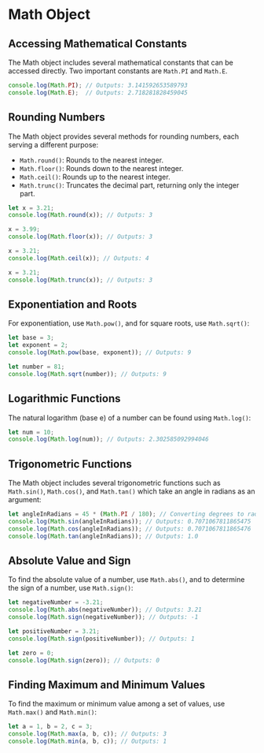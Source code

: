 # Math Object

## Accessing Mathematical Constants

The Math object includes several mathematical constants that can be accessed directly. Two important constants are `Math.PI` and `Math.E`.

```javascript
console.log(Math.PI); // Outputs: 3.141592653589793
console.log(Math.E);  // Outputs: 2.718281828459045
```

## Rounding Numbers

The Math object provides several methods for rounding numbers, each serving a different purpose:

- `Math.round()`: Rounds to the nearest integer.
- `Math.floor()`: Rounds down to the nearest integer.
- `Math.ceil()`: Rounds up to the nearest integer.
- `Math.trunc()`: Truncates the decimal part, returning only the integer part.

```javascript
let x = 3.21;
console.log(Math.round(x)); // Outputs: 3

x = 3.99;
console.log(Math.floor(x)); // Outputs: 3

x = 3.21;
console.log(Math.ceil(x)); // Outputs: 4

x = 3.21;
console.log(Math.trunc(x)); // Outputs: 3
```

## Exponentiation and Roots

For exponentiation, use `Math.pow()`, and for square roots, use `Math.sqrt()`:

```javascript
let base = 3;
let exponent = 2;
console.log(Math.pow(base, exponent)); // Outputs: 9

let number = 81;
console.log(Math.sqrt(number)); // Outputs: 9
```

## Logarithmic Functions

The natural logarithm (base e) of a number can be found using `Math.log()`:

```javascript
let num = 10;
console.log(Math.log(num)); // Outputs: 2.302585092994046
```

## Trigonometric Functions

The Math object includes several trigonometric functions such as `Math.sin()`, `Math.cos()`, and `Math.tan()` which take an angle in radians as an argument:

```javascript
let angleInRadians = 45 * (Math.PI / 180); // Converting degrees to radians
console.log(Math.sin(angleInRadians)); // Outputs: 0.7071067811865475
console.log(Math.cos(angleInRadians)); // Outputs: 0.7071067811865476
console.log(Math.tan(angleInRadians)); // Outputs: 1.0
```

## Absolute Value and Sign

To find the absolute value of a number, use `Math.abs()`, and to determine the sign of a number, use `Math.sign()`:

```javascript
let negativeNumber = -3.21;
console.log(Math.abs(negativeNumber)); // Outputs: 3.21
console.log(Math.sign(negativeNumber)); // Outputs: -1

let positiveNumber = 3.21;
console.log(Math.sign(positiveNumber)); // Outputs: 1

let zero = 0;
console.log(Math.sign(zero)); // Outputs: 0
```

## Finding Maximum and Minimum Values

To find the maximum or minimum value among a set of values, use `Math.max()` and `Math.min()`:

```javascript
let a = 1, b = 2, c = 3;
console.log(Math.max(a, b, c)); // Outputs: 3
console.log(Math.min(a, b, c)); // Outputs: 1
```


